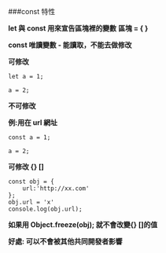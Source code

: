 ###const 特性

**let 與 const 用來宣告區塊裡的變數**
**區塊 = { }**

**const 唯讀變數 - 能讀取，不能去做修改**

**可修改**
```
let a = 1;

a = 2;
```

**不可修改**

**例:用在 url 網址**
```
const a = 1;

a = 2;
```

**可修改 {} []**
```
const obj = {
    url:'http://xx.com'
};
obj.url = 'x'
console.log(obj.url);
```

**如果用 Object.freeze(obj); 就不會改變{} []的值**

**好處: 可以不會被其他共同開發者影響**